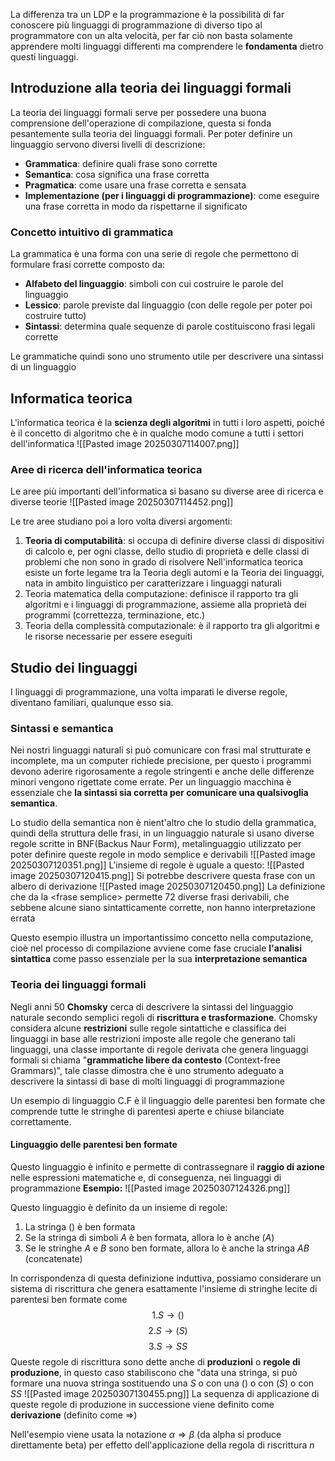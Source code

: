 La differenza tra un LDP e la programmazione è la possibilità di far conoscere più linguaggi di programmazione di diverso tipo al programmatore con un alta velocità, per far ciò non basta solamente apprendere molti linguaggi differenti ma comprendere le **fondamenta** dietro questi linguaggi.
## Introduzione alla teoria dei linguaggi formali
La teoria dei linguaggi formali serve per possedere una buona comprensione dell'operazione di compilazione, questa si fonda pesantemente sulla teoria dei linguaggi formali.
Per poter definire un linguaggio servono diversi livelli di descrizione:
- **Grammatica**: definire quali frase sono corrette 
- **Semantica**: cosa significa una frase corretta 
- **Pragmatica**: come usare una frase corretta e sensata
- **Implementazione (per i linguaggi di programmazione)**: come eseguire una frase corretta in modo da rispettarne il significato 
### Concetto intuitivo di grammatica
La grammatica è una forma con una serie di regole che permettono di formulare frasi corrette composto da:
- **Alfabeto del linguaggio**: simboli con cui costruire le parole del linguaggio
- **Lessico**: parole previste dal linguaggio (con delle regole per poter poi costruire tutto)
- **Sintassi**: determina quale sequenze di parole costituiscono frasi legali corrette 

Le grammatiche quindi sono uno strumento utile per descrivere una sintassi di un linguaggio
## Informatica teorica
L'informatica teorica è la **scienza degli algoritmi** in tutti i loro aspetti, poiché è il concetto di algoritmo che è in qualche modo comune a tutti i settori dell'informatica
![[Pasted image 20250307114007.png]]
### Aree di ricerca dell'informatica teorica
Le aree più importanti dell'informatica si basano su diverse aree di ricerca e diverse teorie
![[Pasted image 20250307114452.png]]

Le tre aree studiano poi a loro volta diversi argomenti:

1. **Teoria di computabilità**: si occupa di definire diverse classi di dispositivi di calcolo e, per ogni classe, dello studio di proprietà e delle classi di problemi che non sono in grado di risolvere
   Nell'informatica teorica esiste un forte legame tra la Teoria degli automi e la Teoria dei linguaggi, nata in ambito linguistico per caratterizzare i linguaggi naturali
2. Teoria matematica della computazione: definisce il rapporto tra gli algoritmi e i linguaggi di programmazione, assieme alla proprietà dei programmi (correttezza, terminazione, etc.)
3. Teoria della complessità computazionale: è il rapporto tra gli algoritmi e le risorse necessarie per essere eseguiti
## Studio dei linguaggi
I linguaggi di programmazione, una volta imparati le diverse regole, diventano familiari, qualunque esso sia.
### Sintassi e semantica
Nei nostri linguaggi naturali si può comunicare con frasi mal strutturate e incomplete, ma un computer richiede precisione, per questo i programmi devono aderire rigorosamente a regole stringenti e anche delle differenze minori vengono rigettate come errate.
Per un linguaggio macchina è essenziale che **la sintassi sia corretta per comunicare una qualsivoglia semantica**.

Lo studio della semantica non è nient'altro che lo studio della grammatica, quindi della struttura delle frasi, in un linguaggio naturale si usano diverse regole scritte in BNF(Backus Naur Form), metalinguaggio utilizzato per poter definire queste regole in modo semplice e derivabili 
![[Pasted image 20250307120351.png]]
L'insieme di regole è uguale a questo:
![[Pasted image 20250307120415.png]]
Si potrebbe descrivere questa frase con un albero di derivazione
![[Pasted image 20250307120450.png]]
La definizione che da la \<frase semplice> permette 72 diverse frasi derivabili, che sebbene alcune siano sintatticamente corrette, non hanno interpretazione errata

Questo esempio illustra un importantissimo concetto nella computazione, cioè nel processo di compilazione avviene come fase cruciale **l'analisi sintattica** come passo essenziale per la sua **interpretazione semantica**
### Teoria dei linguaggi formali
Negli anni 50 **Chomsky** cerca di descrivere la sintassi del linguaggio naturale secondo semplici regoli di **riscrittura e trasformazione**.
Chomsky considera alcune **restrizioni** sulle regole sintattiche e classifica dei linguaggi in base alle restrizioni imposte alle regole che generano tali linguaggi, una classe importante di regole derivata che genera linguaggi formali si chiama "**grammatiche libere da contesto** (Context-free Grammars)", tale classe dimostra che è uno strumento adeguato a descrivere la sintassi di base di molti linguaggi di programmazione

Un esempio di linguaggio C.F è il linguaggio delle parentesi ben formate che comprende tutte le stringhe di parentesi aperte e chiuse bilanciate correttamente.
#### Linguaggio delle parentesi ben formate
Questo linguaggio è infinito e permette di contrassegnare il **raggio di azione** nelle espressioni matematiche e, di conseguenza, nei linguaggi di programmazione
**Esempio:**
![[Pasted image 20250307124326.png]]

Questo linguaggio è definito da un insieme di regole:
1. La stringa $()$ è ben formata
2. Se la stringa di simboli $A$ è ben formata, allora lo è anche $(A)$
3. Se le stringhe $A$ e $B$ sono ben formate, allora lo è anche la stringa $AB$ (concatenate)

In corrispondenza di questa definizione induttiva, possiamo considerare un sistema di riscrittura che genera esattamente l'insieme di stringhe lecite di parentesi ben formate come 
$$1. S \to ()$$
$$2. S \to (S)$$
$$3.S \to SS$$
Queste regole di riscrittura sono dette anche di **produzioni** o **regole di produzione**, in questo caso stabiliscono che "data una stringa, si può formare una nuova stringa sostituendo una $S$ o con una $()$ o con $(S)$ o con $SS$
![[Pasted image 20250307130455.png]]
La sequenza di applicazione di queste regole di produzione in successione viene definito come **derivazione** (definito come $\Rightarrow$) 

Nell'esempio viene usata la notazione $\alpha \Rightarrow \beta$ (da alpha si produce direttamente beta) per effetto dell'applicazione della regola di riscrittura $n$
